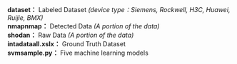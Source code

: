 **dataset：** Labeled Dataset *(device type：Siemens, Rockwell, H3C, Huawei, Ruijie, BMX)*\
**nmapnmap：** Detected Data   *(A portion of the data)*\
**shodan：** Raw Data          *(A portion of the data)*\
**intadataall.xslx：** Ground Truth Dataset\
**svmsample.py：** Five machine learning models







